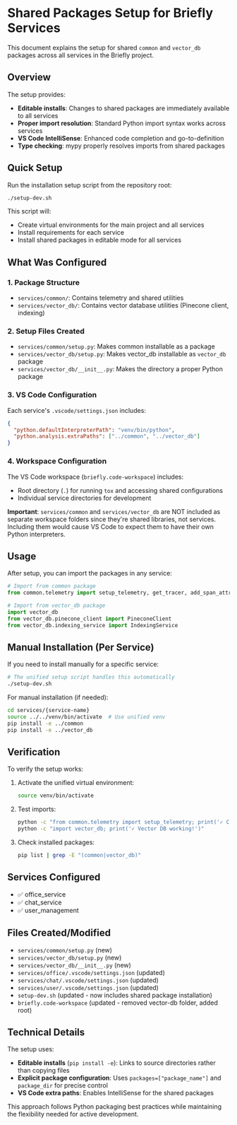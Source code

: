# Shared Packages Setup for Briefly Services

This document explains the setup for shared `common` and `vector_db` packages across all services in the Briefly project.

## Overview

The setup provides:
- **Editable installs**: Changes to shared packages are immediately available to all services
- **Proper import resolution**: Standard Python import syntax works across services
- **VS Code IntelliSense**: Enhanced code completion and go-to-definition
- **Type checking**: mypy properly resolves imports from shared packages

## Quick Setup

Run the installation setup script from the repository root:

```bash
./setup-dev.sh
```

This script will:
- Create virtual environments for the main project and all services
- Install requirements for each service
- Install shared packages in editable mode for all services

## What Was Configured

### 1. Package Structure
- `services/common/`: Contains telemetry and shared utilities
- `services/vector_db/`: Contains vector database utilities (Pinecone client, indexing)

### 2. Setup Files Created
- `services/common/setup.py`: Makes common installable as a package
- `services/vector_db/setup.py`: Makes vector_db installable as `vector_db` package
- `services/vector_db/__init__.py`: Makes the directory a proper Python package

### 3. VS Code Configuration
Each service's `.vscode/settings.json` includes:
```json
{
  "python.defaultInterpreterPath": "venv/bin/python",
  "python.analysis.extraPaths": ["../common", "../vector_db"]
}
```

### 4. Workspace Configuration
The VS Code workspace (`briefly.code-workspace`) includes:
- Root directory (`.`) for running `tox` and accessing shared configurations
- Individual service directories for development

**Important**: `services/common` and `services/vector_db` are NOT included as separate workspace folders since they're shared libraries, not services. Including them would cause VS Code to expect them to have their own Python interpreters.

## Usage

After setup, you can import the packages in any service:

```python
# Import from common package
from common.telemetry import setup_telemetry, get_tracer, add_span_attributes

# Import from vector_db package
import vector_db
from vector_db.pinecone_client import PineconeClient
from vector_db.indexing_service import IndexingService
```

## Manual Installation (Per Service)

If you need to install manually for a specific service:

```bash
# The unified setup script handles this automatically
./setup-dev.sh
```

For manual installation (if needed):
```bash
cd services/{service-name}
source ../../venv/bin/activate  # Use unified venv
pip install -e ../common
pip install -e ../vector_db
```

## Verification

To verify the setup works:

1. Activate the unified virtual environment:
   ```bash
   source venv/bin/activate
   ```

2. Test imports:
   ```bash
   python -c "from common.telemetry import setup_telemetry; print('✓ Common working!')"
   python -c "import vector_db; print('✓ Vector DB working!')"
   ```

3. Check installed packages:
   ```bash
   pip list | grep -E "(common|vector_db)"
   ```

## Services Configured

- ✅ office_service
- ✅ chat_service
- ✅ user_management

## Files Created/Modified

- `services/common/setup.py` (new)
- `services/vector_db/setup.py` (new)
- `services/vector_db/__init__.py` (new)
- `services/office/.vscode/settings.json` (updated)
- `services/chat/.vscode/settings.json` (updated)
- `services/user/.vscode/settings.json` (updated)
- `setup-dev.sh` (updated - now includes shared package installation)
- `briefly.code-workspace` (updated - removed vector-db folder, added root)

## Technical Details

The setup uses:
- **Editable installs** (`pip install -e`): Links to source directories rather than copying files
- **Explicit package configuration**: Uses `packages=["package_name"]` and `package_dir` for precise control
- **VS Code extra paths**: Enables IntelliSense for the shared packages

This approach follows Python packaging best practices while maintaining the flexibility needed for active development.
